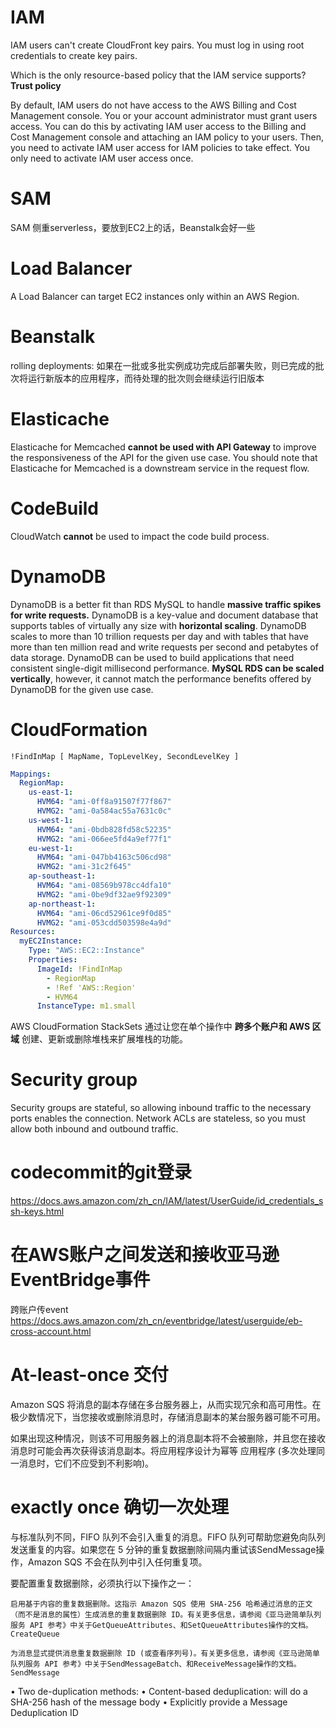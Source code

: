 # IAM

IAM users can't create CloudFront key pairs. You must log in using root credentials to create key pairs.

Which is the only resource-based policy that the IAM service supports? **Trust policy**

By default, IAM users do not have access to the AWS Billing and Cost Management console. You or your account administrator must grant users access. You can do this by activating IAM user access to the Billing and Cost Management console and attaching an IAM policy to your users. Then, you need to activate IAM user access for IAM policies to take effect. You only need to activate IAM user access once.

# SAM

SAM 侧重serverless，要放到EC2上的话，Beanstalk会好一些

# Load Balancer
A Load Balancer can target EC2 instances only within an AWS Region.

# Beanstalk

rolling deployments: 如果在一批或多批实例成功完成后部署失败，则已完成的批次将运行新版本的应用程序，而待处理的批次则会继续运行旧版本

# Elasticache

Elasticache for Memcached **cannot be used with API Gateway** to improve the responsiveness of the API for the given use case. You should note that Elasticache for Memcached is a downstream service in the request flow.

# CodeBuild

CloudWatch **cannot** be used to impact the code build process.

# DynamoDB

DynamoDB is a better fit than RDS MySQL to handle **massive traffic spikes for write requests.** DynamoDB is a key-value and document database that supports tables of virtually any size with **horizontal scaling**. DynamoDB scales to more than 10 trillion requests per day and with tables that have more than ten million read and write requests per second and petabytes of data storage. DynamoDB can be used to build applications that need consistent single-digit millisecond performance. **MySQL RDS can be scaled vertically**, however, it cannot match the performance benefits offered by DynamoDB for the given use case.

# CloudFormation

`!FindInMap [ MapName, TopLevelKey, SecondLevelKey ]`

```yaml
Mappings:
  RegionMap:
    us-east-1:
      HVM64: "ami-0ff8a91507f77f867"
      HVMG2: "ami-0a584ac55a7631c0c"
    us-west-1:
      HVM64: "ami-0bdb828fd58c52235"
      HVMG2: "ami-066ee5fd4a9ef77f1"
    eu-west-1:
      HVM64: "ami-047bb4163c506cd98"
      HVMG2: "ami-31c2f645"
    ap-southeast-1:
      HVM64: "ami-08569b978cc4dfa10"
      HVMG2: "ami-0be9df32ae9f92309"
    ap-northeast-1:
      HVM64: "ami-06cd52961ce9f0d85"
      HVMG2: "ami-053cdd503598e4a9d"
Resources:
  myEC2Instance:
    Type: "AWS::EC2::Instance"
    Properties:
      ImageId: !FindInMap
        - RegionMap
        - !Ref 'AWS::Region'
        - HVM64
      InstanceType: m1.small
```

AWS CloudFormation StackSets 通过让您在单个操作中 **跨多个账户和 AWS 区域** 创建、更新或删除堆栈来扩展堆栈的功能。

# Security group

Security groups are stateful, so allowing inbound traffic to the necessary ports enables the connection. Network ACLs are stateless, so you must allow both inbound and outbound traffic.

# codecommit的git登录
https://docs.aws.amazon.com/zh_cn/IAM/latest/UserGuide/id_credentials_ssh-keys.html

# 在AWS账户之间发送和接收亚马逊EventBridge事件
跨账户传event
https://docs.aws.amazon.com/zh_cn/eventbridge/latest/userguide/eb-cross-account.html

# At-least-once 交付

Amazon SQS 将消息的副本存储在多台服务器上，从而实现冗余和高可用性。在极少数情况下，当您接收或删除消息时，存储消息副本的某台服务器可能不可用。

如果出现这种情况，则该不可用服务器上的消息副本将不会被删除，并且您在接收消息时可能会再次获得该消息副本。将应用程序设计为幂等 应用程序 (多次处理同一消息时，它们不应受到不利影响)。

# exactly once 确切一次处理

与标准队列不同，FIFO 队列不会引入重复的消息。FIFO 队列可帮助您避免向队列发送重复的内容。如果您在 5 分钟的重复数据删除间隔内重试该SendMessage操作，Amazon SQS 不会在队列中引入任何重复项。

要配置重复数据删除，必须执行以下操作之一：

    启用基于内容的重复数据删除。这指示 Amazon SQS 使用 SHA-256 哈希通过消息的正文（而不是消息的属性）生成消息的重复数据删除 ID。有关更多信息，请参阅《亚马逊简单队列服务 API 参考》中关于GetQueueAttributes、和SetQueueAttributes操作的文档。CreateQueue

    为消息显式提供消息重复数据删除 ID (或查看序列号)。有关更多信息，请参阅《亚马逊简单队列服务 API 参考》中关于SendMessageBatch、和ReceiveMessage操作的文档。SendMessage

• Two de-duplication methods:
• Content-based deduplication: will do a SHA-256 hash of the message body
• Explicitly provide a Message Deduplication ID 
